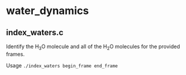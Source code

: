 # water_dynamics

## index_waters.c
Identify the H<sub>3</sub>O molecule and all of the H<sub>2</sub>O molecules for the provided frames.

Usage `./index_waters begin_frame end_frame`
